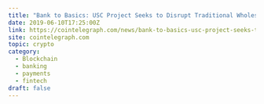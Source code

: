 ```yaml
---
title: "Bank to Basics: USC Project Seeks to Disrupt Traditional Wholesale Banking"
date: 2019-06-10T17:25:00Z
link: https://cointelegraph.com/news/bank-to-basics-usc-project-seeks-to-disrupt-traditional-wholesale-banking?utm_medium=RSS&utm_source=hune
site: cointelegraph.com
topic: crypto
category:
  - Blockchain
  - banking
  - payments
  - fintech
draft: false
---
```


